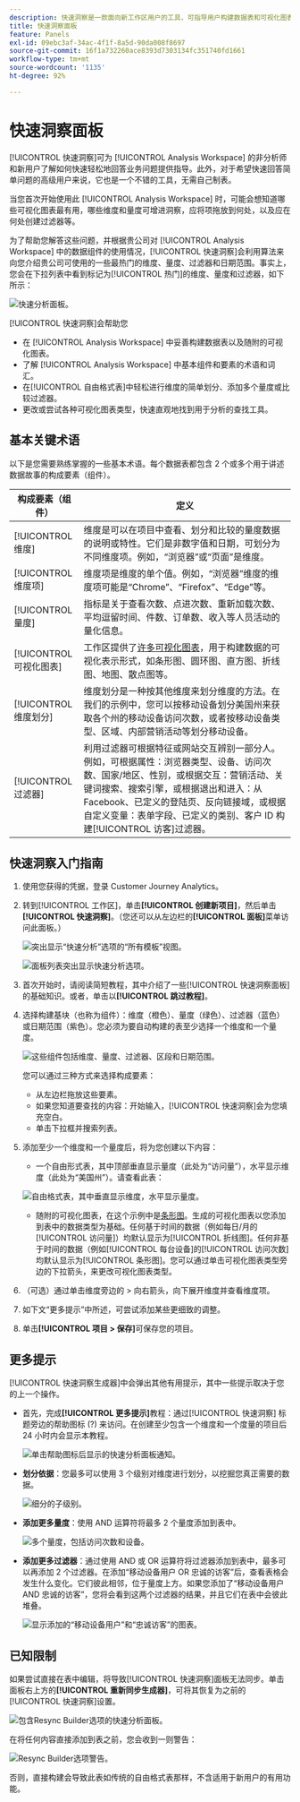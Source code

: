 ```yaml
---
description: 快速洞察是一款面向新工作区用户的工具，可指导用户构建数据表和可视化图表
title: 快速洞察面板
feature: Panels
exl-id: 09ebc3af-34ac-4f1f-8a5d-90da008f8697
source-git-commit: 16f1a732260ace8393d7303134fc351740fd1661
workflow-type: tm+mt
source-wordcount: '1135'
ht-degree: 92%

---
```


# 快速洞察面板

[!UICONTROL 快速洞察]可为 [!UICONTROL Analysis Workspace] 的非分析师和新用户了解如何快速轻松地回答业务问题提供指导。此外，对于希望快速回答简单问题的高级用户来说，它也是一个不错的工具，无需自己制表。

当您首次开始使用此 [!UICONTROL Analysis Workspace] 时，可能会想知道哪些可视化图表最有用，哪些维度和量度可增进洞察，应将项拖放到何处，以及应在何处创建过滤器等。

为了帮助您解答这些问题，并根据贵公司对 [!UICONTROL Analysis Workspace] 中的数据组件的使用情况，[!UICONTROL 快速洞察]会利用算法来向您介绍贵公司可使用的一些最热门的维度、量度、过滤器和日期范围。事实上，您会在下拉列表中看到标记为[!UICONTROL 热门]的维度、量度和过滤器，如下所示：

![快速分析面板。](assets/popular-tag.png)

[!UICONTROL 快速洞察]会帮助您

* 在 [!UICONTROL Analysis Workspace] 中妥善构建数据表以及随附的可视化图表。
* 了解 [!UICONTROL Analysis Workspace] 中基本组件和要素的术语和词汇。
* 在[!UICONTROL 自由格式表]中轻松进行维度的简单划分、添加多个量度或比较过滤器。
* 更改或尝试各种可视化图表类型，快速直观地找到用于分析的查找工具。

## 基本关键术语

以下是您需要熟练掌握的一些基本术语。每个数据表都包含 2 个或多个用于讲述数据故事的构成要素（组件）。

| 构成要素（组件） | 定义 |
|---|---|
| [!UICONTROL 维度] | 维度是可以在项目中查看、划分和比较的量度数据的说明或特性。它们是非数字值和日期，可划分为不同维度项。例如，“浏览器”或“页面”是维度。 |
| [!UICONTROL 维度项] | 维度项是维度的单个值。例如，“浏览器”维度的维度项可能是“Chrome”、“Firefox”、“Edge”等。 |
| [!UICONTROL 量度] | 指标是关于查看次数、点进次数、重新加载次数、平均逗留时间、件数、订单数、收入等人员活动的量化信息。 |
| [!UICONTROL 可视化图表] | 工作区提供了[许多可视化图表](/help/analysis-workspace/visualizations/freeform-analysis-visualizations.md)，用于构建数据的可视化表示形式，如条形图、圆环图、直方图、折线图、地图、散点图等。 |
| [!UICONTROL 维度划分] | 维度划分是一种按其他维度来划分维度的方法。在我们的示例中，您可以按移动设备划分美国州来获取各个州的移动设备访问次数，或者按移动设备类型、区域、内部营销活动等划分移动设备。 |
| [!UICONTROL 过滤器] | 利用过滤器可根据特征或网站交互辨别一部分人。例如，可根据属性：浏览器类型、设备、访问次数、国家/地区、性别，或根据交互：营销活动、关键词搜索、搜索引擎，或根据退出和进入：从 Facebook、已定义的登陆页、反向链接域，或根据自定义变量：表单字段、已定义的类别、客户 ID 构建[!UICONTROL 访客]过滤器。 |

## 快速洞察入门指南

1. 使用您获得的凭据，登录 Customer Journey Analytics。
1. 转到[!UICONTROL 工作区]，单击&#x200B;**[!UICONTROL 创建新项目]**，然后单击&#x200B;**[!UICONTROL 快速洞察]**。（您还可以从左边栏的&#x200B;**[!UICONTROL 面板]**&#x200B;菜单访问此面板。）

   ![突出显示“快速分析”选项的“所有模板”视图。](assets/qibuilder.png)

   ![面板列表突出显示快速分析选项。](assets/qi-panel.png)

1. 首次开始时，请阅读简短教程，其中介绍了一些[!UICONTROL 快速洞察面板]的基础知识。或者，单击以&#x200B;**[!UICONTROL 跳过教程]**。
1. 选择构建基块（也称为组件）：维度（橙色）、量度（绿色）、过滤器（蓝色）或日期范围（紫色）。您必须为要自动构建的表至少选择一个维度和一个量度。

   ![这些组件包括维度、量度、过滤器、区段和日期范围。](assets/qibuilder2.png)

   您可以通过三种方式来选择构成要素：
   * 从左边栏拖放这些要素。
   * 如果您知道要查找的内容：开始输入，[!UICONTROL 快速洞察]会为您填充空白。
   * 单击下拉框并搜索列表。

1. 添加至少一个维度和一个量度后，将为您创建以下内容：

   * 一个自由形式表，其中顶部垂直显示量度（此处为“访问量”），水平显示维度（此处为“美国州”）。请查看此表：

   ![自由格式表，其中垂直显示维度，水平显示量度。](assets/qibuilder3.png)

   * 随附的可视化图表，在这个示例中是[条形图](/help/analysis-workspace/visualizations/bar.md)。生成的可视化图表以您添加到表中的数据类型为基础。任何基于时间的数据（例如每日/月的[!UICONTROL 访问量]）均默认显示为[!UICONTROL 折线图]。任何非基于时间的数据（例如[!UICONTROL 每台设备]的[!UICONTROL 访问次数]均默认显示为[!UICONTROL 条形图]。您可以通过单击可视化图表类型旁边的下拉箭头，来更改可视化图表类型。

1. （可选）通过单击维度旁边的 > 向右箭头，向下展开维度并查看维度项。

1. 如下文“更多提示”中所述，可尝试添加某些更细致的调整。

1. 单击&#x200B;**[!UICONTROL 项目 > 保存]**&#x200B;可保存您的项目。

## 更多提示

[!UICONTROL 快速洞察生成器]中会弹出其他有用提示，其中一些提示取决于您的上一个操作。

* 首先，完成&#x200B;**[!UICONTROL 更多提示]**&#x200B;教程：通过[!UICONTROL 快速洞察] 标题旁边的帮助图标 (?) 来访问。在创建至少包含一个维度和一个度量的项目后 24 小时内会显示本教程。

  ![单击帮助图标后显示的快速分析面板通知。](assets/qibuilder4.png)

* **划分依据**：您最多可以使用 3 个级别对维度进行划分，以挖掘您真正需要的数据。

  ![细分的子级别。](assets/qibuilder5.png)

* **添加更多量度**：使用 AND 运算符将最多 2 个量度添加到表中。

  ![多个量度，包括访问次数和设备。](assets/qibuilder6.png)

* **添加更多过滤器**：通过使用 AND 或 OR 运算符将过滤器添加到表中，最多可以再添加 2 个过滤器。在添加“移动设备用户 OR 忠诚的访客”后，查看表格会发生什么变化。它们彼此相邻，位于量度上方。如果您添加了“移动设备用户 AND 忠诚的访客”，您将会看到这两个过滤器的结果，并且它们在表中会彼此堆叠。

  ![显示添加的“移动设备用户”和“忠诚访客”的图表。](assets/qibuilder7.png)

## 已知限制

如果尝试直接在表中编辑，将导致[!UICONTROL 快速洞察]面板无法同步。单击面板右上方的&#x200B;**[!UICONTROL 重新同步生成器]**，可将其恢复为之前的[!UICONTROL 快速洞察]设置。

![包含Resync Builder选项的快速分析面板。](assets/qibuilder9.png)

在将任何内容直接添加到表之前，您会收到一则警告：

![Resync Builder选项警告。](assets/qibuilder8.png)

否则，直接构建会导致此表如传统的自由格式表那样，不含适用于新用户的有用功能。
